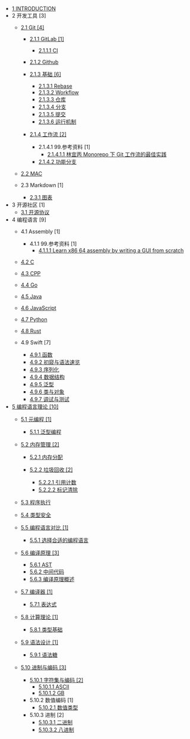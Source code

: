   - [1 INTRODUCTION](/INTRODUCTION.md)
  - 2 开发工具 [3]
    - [2.1 Git [4]](/开发工具/Git/README.md)
      - [2.1.1 GitLab [1]](/开发工具/Git/GitLab/README.md)
        - [2.1.1.1 CI](/开发工具/Git/GitLab/CI.md)
      - [2.1.2 Github](/开发工具/Git/Github/README.md)
        
      - [2.1.3 基础 [6]](/开发工具/Git/基础/README.md)
        - [2.1.3.1 Rebase](/开发工具/Git/基础/Rebase.md)
        - [2.1.3.2 Workflow](/开发工具/Git/基础/Workflow.md)
        - [2.1.3.3 仓库](/开发工具/Git/基础/仓库.md)
        - [2.1.3.4 分支](/开发工具/Git/基础/分支.md)
        - [2.1.3.5 提交](/开发工具/Git/基础/提交.md)
        - [2.1.3.6 运行机制](/开发工具/Git/基础/运行机制.md)
      - [2.1.4 工作流 [2]](/开发工具/Git/工作流/README.md)
        - 2.1.4.1 99.参考资料 [1]
          - [2.1.4.1.1 林宜丙 Monorepo 下 Git 工作流的最佳实践](/开发工具/Git/工作流/99.参考资料/2023-林宜丙-Monorepo%20下%20Git%20工作流的最佳实践.md)
        - [2.1.4.2 功能分支](/开发工具/Git/工作流/功能分支.md)
    - [2.2 MAC](/开发工具/MAC/README.md)
      
    - 2.3 Markdown [1]
      - [2.3.1 图表](/开发工具/Markdown/图表.md)
  - 3 开源社区 [1]
    - [3.1 开源协议](/开源社区/开源协议.md)
  - 4 编程语言 [9]
    - 4.1 Assembly [1]
      - 4.1.1 99.参考资料 [1]
        - [4.1.1.1 Learn x86 64 assembly by writing a GUI from scratch](/编程语言/Assembly/99.参考资料/2023-Learn%20x86-64%20assembly%20by%20writing%20a%20GUI%20from%20scratch.md)
    - [4.2 C](/编程语言/C/README.md)
      
    - [4.3 CPP](/编程语言/CPP/README.md)
      
    - [4.4 Go](/编程语言/Go/README.md)
      
    - [4.5 Java](/编程语言/Java/README.md)
      
    - [4.6 JavaScript](/编程语言/JavaScript/README.md)
      
    - [4.7 Python](/编程语言/Python/README.md)
      
    - [4.8 Rust](/编程语言/Rust/README.md)
      
    - 4.9 Swift [7]
      - [4.9.1 函数](/编程语言/Swift/函数.md)
      - [4.9.2 初窥与语法速览](/编程语言/Swift/初窥与语法速览.md)
      - [4.9.3 序列化](/编程语言/Swift/序列化.md)
      - [4.9.4 数据结构](/编程语言/Swift/数据结构.md)
      - [4.9.5 泛型](/编程语言/Swift/泛型.md)
      - [4.9.6 类与对象](/编程语言/Swift/类与对象.md)
      - [4.9.7 调试与测试](/编程语言/Swift/调试与测试.md)
  - [5 编程语言理论 [10]](/编程语言理论/README.md)
    - [5.1 元编程 [1]](/编程语言理论/元编程/README.md)
      - [5.1.1 泛型编程](/编程语言理论/元编程/泛型编程.md)
    - [5.2 内存管理 [2]](/编程语言理论/内存管理/README.md)
      - [5.2.1 内存分配](/编程语言理论/内存管理/内存分配/README.md)
        
      - [5.2.2 垃圾回收 [2]](/编程语言理论/内存管理/垃圾回收/README.md)
        - [5.2.2.1 引用计数](/编程语言理论/内存管理/垃圾回收/引用计数.md)
        - [5.2.2.2 标记清除](/编程语言理论/内存管理/垃圾回收/标记清除.md)
    - [5.3 程序执行](/编程语言理论/程序执行/README.md)
      
    - [5.4 类型安全](/编程语言理论/类型安全/README.md)
      
    - [5.5 编程语言对比 [1]](/编程语言理论/编程语言对比/README.md)
      - [5.5.1 选择合适的编程语言](/编程语言理论/编程语言对比/选择合适的编程语言.md)
    - [5.6 编译原理 [3]](/编程语言理论/编译原理/README.md)
      - [5.6.1 AST](/编程语言理论/编译原理/AST.md)
      - [5.6.2 中间代码](/编程语言理论/编译原理/中间代码.md)
      - [5.6.3 编译原理概述](/编程语言理论/编译原理/编译原理概述.md)
    - [5.7 编译器 [1]](/编程语言理论/编译器/README.md)
      - [5.7.1 表达式](/编程语言理论/编译器/表达式.md)
    - [5.8 计算理论 [1]](/编程语言理论/计算理论/README.md)
      - [5.8.1 类型基础](/编程语言理论/计算理论/类型基础.md)
    - [5.9 语法设计 [1]](/编程语言理论/语法设计/README.md)
      - [5.9.1 语法糖](/编程语言理论/语法设计/语法糖.md)
    - [5.10 进制与编码 [3]](/编程语言理论/进制与编码/README.md)
      - [5.10.1 字符集与编码 [2]](/编程语言理论/进制与编码/字符集与编码/README.md)
        - [5.10.1.1 ASCII](/编程语言理论/进制与编码/字符集与编码/ASCII.md)
        - [5.10.1.2 GB](/编程语言理论/进制与编码/字符集与编码/GB.md)
      - 5.10.2 数值编码 [1]
        - [5.10.2.1 数值类型](/编程语言理论/进制与编码/数值编码/数值类型.md)
      - 5.10.3 进制 [2]
        - [5.10.3.1 二进制](/编程语言理论/进制与编码/进制/二进制.md)
        - [5.10.3.2 八进制](/编程语言理论/进制与编码/进制/八进制.md)